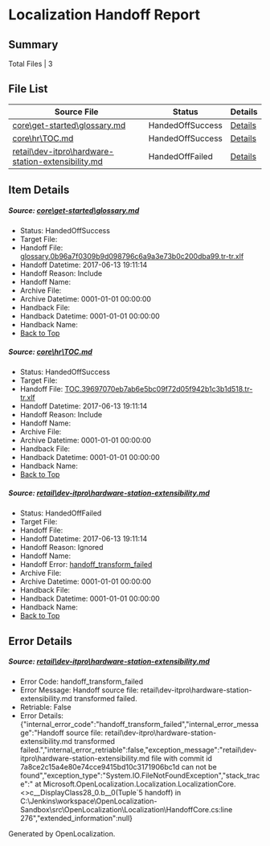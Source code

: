 # <a name='report-top'></a> Localization Handoff Report

## Summary
 Total Files | 3

## File List
 Source File | Status | Details 
 ----------- | ------ | ------- 
 [core\get-started\glossary.md](https://github.com/OpenLocalizationTestOrg/AX-Docs-Sandbox/blob/1f4224395caced864797997bdb29550f531f06a0/core/get-started/glossary.md) | HandedOffSuccess | [Details](#dbad1a054d69c463bf7fbc8ee76050e91ac1876913)
 [core\hr\TOC.md](https://github.com/OpenLocalizationTestOrg/AX-Docs-Sandbox/blob/f1a2098585a4000310cd0cc1f6a73a7b4eed28b5/core/hr/TOC.md) | HandedOffSuccess | [Details](#45d185f87a18c45220f3aec9bfd8f667c1dbc3d3127)
 [retail\dev-itpro\hardware-station-extensibility.md](https://github.com/OpenLocalizationTestOrg/AX-Docs-Sandbox/blob/7a8ce2c15a4e80e74cce9415bd10c3171906bc1d/retail/dev-itpro/hardware-station-extensibility.md) | HandedOffFailed | [Details](#b9f109aca4f3580306ac130a2cc100f956feea743323)

## Item Details
##### <a name='dbad1a054d69c463bf7fbc8ee76050e91ac1876913'></a> Source: [core\get-started\glossary.md](https://github.com/OpenLocalizationTestOrg/AX-Docs-Sandbox/blob/1f4224395caced864797997bdb29550f531f06a0/core/get-started/glossary.md)
* Status: HandedOffSuccess
* Target File: 
* Handoff File: [glossary.0b96a7f0309b9d098796c6a9a3e73b0c200dba99.tr-tr.xlf](https://github.com/OpenLocalizationTestOrg/AX-Docs-Sandbox.handoff/blob/9205ee26bbf3c90626030bb7330187e51944ba97/ol-handoff/OpenLocalizationTestOrg/AX-Docs-Sandbox.tr-tr/master/premium/glossary.0b96a7f0309b9d098796c6a9a3e73b0c200dba99.tr-tr.xlf)
* Handoff Datetime: 2017-06-13 19:11:14
* Handoff Reason: Include
* Handoff Name: 
* Archive File: 
* Archive Datetime: 0001-01-01 00:00:00
* Handback File: 
* Handback Datetime: 0001-01-01 00:00:00
* Handback Name: 
* [Back to Top](#report-top)

##### <a name='45d185f87a18c45220f3aec9bfd8f667c1dbc3d3127'></a> Source: [core\hr\TOC.md](https://github.com/OpenLocalizationTestOrg/AX-Docs-Sandbox/blob/f1a2098585a4000310cd0cc1f6a73a7b4eed28b5/core/hr/TOC.md)
* Status: HandedOffSuccess
* Target File: 
* Handoff File: [TOC.39697070eb7ab6e5bc09f72d05f942b1c3b1d518.tr-tr.xlf](https://github.com/OpenLocalizationTestOrg/AX-Docs-Sandbox.handoff/blob/9205ee26bbf3c90626030bb7330187e51944ba97/ol-handoff/OpenLocalizationTestOrg/AX-Docs-Sandbox.tr-tr/master/premium/TOC.39697070eb7ab6e5bc09f72d05f942b1c3b1d518.tr-tr.xlf)
* Handoff Datetime: 2017-06-13 19:11:14
* Handoff Reason: Include
* Handoff Name: 
* Archive File: 
* Archive Datetime: 0001-01-01 00:00:00
* Handback File: 
* Handback Datetime: 0001-01-01 00:00:00
* Handback Name: 
* [Back to Top](#report-top)

##### <a name='b9f109aca4f3580306ac130a2cc100f956feea743323'></a> Source: [retail\dev-itpro\hardware-station-extensibility.md](https://github.com/OpenLocalizationTestOrg/AX-Docs-Sandbox/blob/7a8ce2c15a4e80e74cce9415bd10c3171906bc1d/retail/dev-itpro/hardware-station-extensibility.md)
* Status: HandedOffFailed
* Target File: 
* Handoff File: 
* Handoff Datetime: 2017-06-13 19:11:14
* Handoff Reason: Ignored
* Handoff Name: 
* Handoff Error: [handoff_transform_failed](#b9f109aca4f3580306ac130a2cc100f956feea743323handoff_transform_failed)
* Archive File: 
* Archive Datetime: 0001-01-01 00:00:00
* Handback File: 
* Handback Datetime: 0001-01-01 00:00:00
* Handback Name: 
* [Back to Top](#report-top)


## Error Details
##### <a name='b9f109aca4f3580306ac130a2cc100f956feea743323handoff_transform_failed'></a> Source: [retail\dev-itpro\hardware-station-extensibility.md](#b9f109aca4f3580306ac130a2cc100f956feea743323)
* Error Code: handoff_transform_failed
* Error Message: Handoff source file: retail\dev-itpro\hardware-station-extensibility.md transformed failed.
* Retriable: False
* Error Details: {"internal_error_code":"handoff_transform_failed","internal_error_message":"Handoff source file: retail\\dev-itpro\\hardware-station-extensibility.md transformed failed.","internal_error_retriable":false,"exception_message":"retail\\dev-itpro\\hardware-station-extensibility.md file with commit id 7a8ce2c15a4e80e74cce9415bd10c3171906bc1d can not be found","exception_type":"System.IO.FileNotFoundException","stack_trace":"   at Microsoft.OpenLocalization.Localization.LocalizationCore.<>c__DisplayClass28_0.<CreateHandoffFiles>b__0(Tuple`5 handoff) in C:\\Jenkins\\workspace\\OpenLocalization-Sandbox\\src\\OpenLocalization\\Localization\\HandoffCore.cs:line 276","extended_information":null}


Generated by OpenLocalization.
